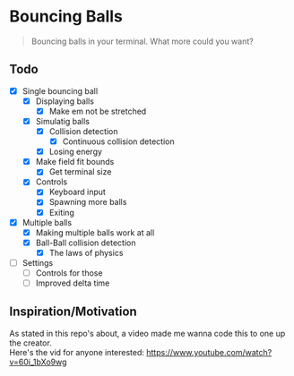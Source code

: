 # Bouncing Balls

> Bouncing balls in your terminal. What more could you want?

## Todo

- [x] Single bouncing ball
  - [x] Displaying balls
    - [x] Make em not be stretched
  - [x] Simulatig balls
    - [x] Collision detection
      - [x] Continuous collision detection
    - [x] Losing energy
  - [x] Make field fit bounds
    - [x] Get terminal size
  - [x] Controls
    - [x] Keyboard input
    - [x] Spawning more balls
    - [x] Exiting
- [x] Multiple balls
  - [x] Making multiple balls work at all
  - [x] Ball-Ball collision detection
    - [x] The laws of physics
- [ ] Settings
  - [ ] Controls for those
  - [ ] Improved delta time

## Inspiration/Motivation

As stated in this repo's about, a video made me wanna code this to one up the creator.  
Here's the vid for anyone interested: https://www.youtube.com/watch?v=60i_1bXo9wg
